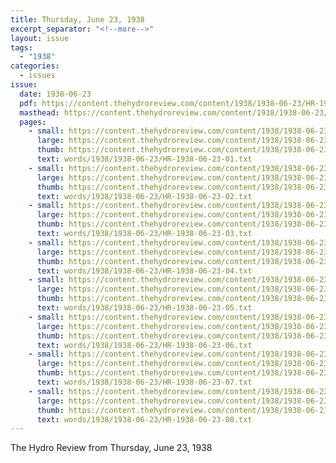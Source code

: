 ```yaml
---
title: Thursday, June 23, 1938
excerpt_separator: "<!--more-->"
layout: issue
tags:
  - "1938"
categories:
  - issues
issue:
  date: 1938-06-23
  pdf: https://content.thehydroreview.com/content/1938/1938-06-23/HR-1938-06-23.pdf
  masthead: https://content.thehydroreview.com/content/1938/1938-06-23/masthead/HR-1938-06-23.jpg
  pages:
    - small: https://content.thehydroreview.com/content/1938/1938-06-23/small/HR-1938-06-23-01.jpg
      large: https://content.thehydroreview.com/content/1938/1938-06-23/large/HR-1938-06-23-01.jpg
      thumb: https://content.thehydroreview.com/content/1938/1938-06-23/thumbnails/HR-1938-06-23-01.jpg
      text: words/1938/1938-06-23/HR-1938-06-23-01.txt
    - small: https://content.thehydroreview.com/content/1938/1938-06-23/small/HR-1938-06-23-02.jpg
      large: https://content.thehydroreview.com/content/1938/1938-06-23/large/HR-1938-06-23-02.jpg
      thumb: https://content.thehydroreview.com/content/1938/1938-06-23/thumbnails/HR-1938-06-23-02.jpg
      text: words/1938/1938-06-23/HR-1938-06-23-02.txt
    - small: https://content.thehydroreview.com/content/1938/1938-06-23/small/HR-1938-06-23-03.jpg
      large: https://content.thehydroreview.com/content/1938/1938-06-23/large/HR-1938-06-23-03.jpg
      thumb: https://content.thehydroreview.com/content/1938/1938-06-23/thumbnails/HR-1938-06-23-03.jpg
      text: words/1938/1938-06-23/HR-1938-06-23-03.txt
    - small: https://content.thehydroreview.com/content/1938/1938-06-23/small/HR-1938-06-23-04.jpg
      large: https://content.thehydroreview.com/content/1938/1938-06-23/large/HR-1938-06-23-04.jpg
      thumb: https://content.thehydroreview.com/content/1938/1938-06-23/thumbnails/HR-1938-06-23-04.jpg
      text: words/1938/1938-06-23/HR-1938-06-23-04.txt
    - small: https://content.thehydroreview.com/content/1938/1938-06-23/small/HR-1938-06-23-05.jpg
      large: https://content.thehydroreview.com/content/1938/1938-06-23/large/HR-1938-06-23-05.jpg
      thumb: https://content.thehydroreview.com/content/1938/1938-06-23/thumbnails/HR-1938-06-23-05.jpg
      text: words/1938/1938-06-23/HR-1938-06-23-05.txt
    - small: https://content.thehydroreview.com/content/1938/1938-06-23/small/HR-1938-06-23-06.jpg
      large: https://content.thehydroreview.com/content/1938/1938-06-23/large/HR-1938-06-23-06.jpg
      thumb: https://content.thehydroreview.com/content/1938/1938-06-23/thumbnails/HR-1938-06-23-06.jpg
      text: words/1938/1938-06-23/HR-1938-06-23-06.txt
    - small: https://content.thehydroreview.com/content/1938/1938-06-23/small/HR-1938-06-23-07.jpg
      large: https://content.thehydroreview.com/content/1938/1938-06-23/large/HR-1938-06-23-07.jpg
      thumb: https://content.thehydroreview.com/content/1938/1938-06-23/thumbnails/HR-1938-06-23-07.jpg
      text: words/1938/1938-06-23/HR-1938-06-23-07.txt
    - small: https://content.thehydroreview.com/content/1938/1938-06-23/small/HR-1938-06-23-08.jpg
      large: https://content.thehydroreview.com/content/1938/1938-06-23/large/HR-1938-06-23-08.jpg
      thumb: https://content.thehydroreview.com/content/1938/1938-06-23/thumbnails/HR-1938-06-23-08.jpg
      text: words/1938/1938-06-23/HR-1938-06-23-08.txt
---
```


The Hydro Review from Thursday, June 23, 1938

<!--more-->

